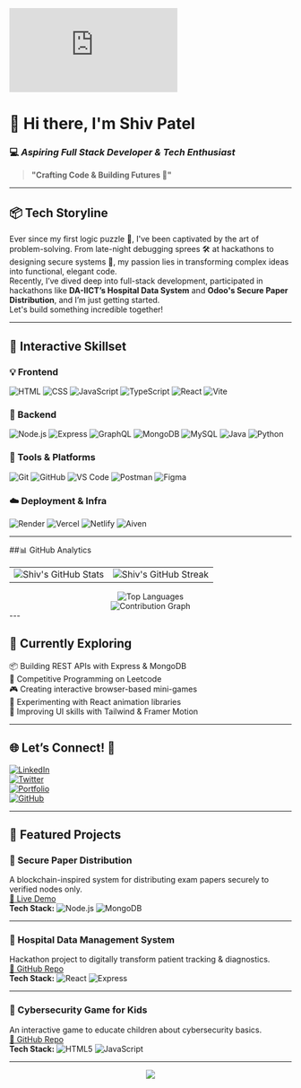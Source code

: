 <!-- 🧑‍💻 Hero Banner -->
![Hero Banner](https://lottie.host/ba97ec30-e3a5-4176-8e11-1bc1c83bff57/YK6gJ71krc.json)  
<!-- You can replace this with a Spline embed GIF or other Lottie animation turned GIF -->

# 👋 Hi there, I'm **Shiv Patel**  
### 💻 *Aspiring Full Stack Developer & Tech Enthusiast*  
> **"Crafting Code & Building Futures 🚀"**

---

## 📦 Tech Storyline

Ever since my first logic puzzle 🧩, I've been captivated by the art of problem-solving. From late-night debugging sprees 🛠️ at hackathons to designing secure systems 🔐, my passion lies in transforming complex ideas into functional, elegant code.  
Recently, I’ve dived deep into full-stack development, participated in hackathons like **DA-IICT’s Hospital Data System** and **Odoo's Secure Paper Distribution**, and I’m just getting started.  
Let's build something incredible together!

---

## 🚧 Interactive Skillset

### 💡 Frontend
![HTML](https://img.shields.io/badge/HTML5-E34F26?style=for-the-badge&logo=html5&logoColor=white)
![CSS](https://img.shields.io/badge/CSS3-1572B6?style=for-the-badge&logo=css3&logoColor=white)
![JavaScript](https://img.shields.io/badge/JavaScript-F7DF1E?style=for-the-badge&logo=javascript&logoColor=black)
![TypeScript](https://img.shields.io/badge/TypeScript-3178C6?style=for-the-badge&logo=typescript&logoColor=white)
![React](https://img.shields.io/badge/React-20232A?style=for-the-badge&logo=react&logoColor=61DAFB)
![Vite](https://img.shields.io/badge/Vite-646CFF?style=for-the-badge&logo=vite&logoColor=white)

### 🧠 Backend
![Node.js](https://img.shields.io/badge/Node.js-339933?style=for-the-badge&logo=nodedotjs&logoColor=white)
![Express](https://img.shields.io/badge/Express.js-000000?style=for-the-badge&logo=express&logoColor=white)
![GraphQL](https://img.shields.io/badge/GraphQL-E10098?style=for-the-badge&logo=graphql&logoColor=white)
![MongoDB](https://img.shields.io/badge/MongoDB-4EA94B?style=for-the-badge&logo=mongodb&logoColor=white)
![MySQL](https://img.shields.io/badge/MySQL-005C84?style=for-the-badge&logo=mysql&logoColor=white)
![Java](https://img.shields.io/badge/Java-ED8B00?style=for-the-badge&logo=openjdk&logoColor=white)
![Python](https://img.shields.io/badge/Python-3670A0?style=for-the-badge&logo=python&logoColor=ffdd54)

### 🧪 Tools & Platforms
![Git](https://img.shields.io/badge/Git-F05032?style=for-the-badge&logo=git&logoColor=white)
![GitHub](https://img.shields.io/badge/GitHub-181717?style=for-the-badge&logo=github&logoColor=white)
![VS Code](https://img.shields.io/badge/VS%20Code-007ACC?style=for-the-badge&logo=visualstudiocode&logoColor=white)
![Postman](https://img.shields.io/badge/Postman-FF6C37?style=for-the-badge&logo=postman&logoColor=white)
![Figma](https://img.shields.io/badge/Figma-F24E1E?style=for-the-badge&logo=figma&logoColor=white)

### ☁️ Deployment & Infra
![Render](https://img.shields.io/badge/Render-46E3B7?style=for-the-badge&logo=render&logoColor=black)
![Vercel](https://img.shields.io/badge/Vercel-000000?style=for-the-badge&logo=vercel&logoColor=white)
![Netlify](https://img.shields.io/badge/Netlify-00C7B7?style=for-the-badge&logo=netlify&logoColor=white)
![Aiven](https://img.shields.io/badge/Aiven-F1563F?style=for-the-badge&logo=aiven&logoColor=white)

---

##📊 GitHub Analytics
<div align="center">
  <table>
    <tr>
      <td>
        <img src="https://github-readme-stats.vercel.app/api?username=patelshiv0804&show_icons=true&theme=radical&hide_border=true&count_private=true" alt="Shiv's GitHub Stats" />
      </td>
      <td>
        <img src="https://github-readme-streak-stats.herokuapp.com/?user=patelshiv0804&theme=radical&hide_border=true" alt="Shiv's GitHub Streak" />
      </td>
    </tr>
  </table>
</div>
<div align="center">
  <img src="https://github-readme-stats.vercel.app/api/top-langs/?username=patelshiv0804&theme=radical&hide_border=true&layout=compact&card_width=445" alt="Top Languages" />
</div>
<div align="center">
  <img src="https://github-readme-activity-graph.vercel.app/graph?username=patelshiv0804&bg_color=0d1117&color=00d8ff&line=00d8ff&point=ff6b6b&area=true&hide_border=true" alt="Contribution Graph" />
</div>
---

## 🧠 Currently Exploring

📦 Building REST APIs with Express & MongoDB  
🧩 Competitive Programming on Leetcode  
🎮 Creating interactive browser-based mini-games  
🧪 Experimenting with React animation libraries  
🎨 Improving UI skills with Tailwind & Framer Motion

---

## 🌐 Let’s Connect! 👋

[![LinkedIn](https://img.shields.io/badge/LinkedIn-blue?style=for-the-badge&logo=linkedin&logoColor=white)](https://linkedin.com/in/patelshiv0804)  
[![Twitter](https://img.shields.io/badge/Twitter-1DA1F2?style=for-the-badge&logo=twitter&logoColor=white)](https://twitter.com/patelshiv0804)  
[![Portfolio](https://img.shields.io/badge/Portfolio-000?style=for-the-badge&logo=firefox-browser&logoColor=white)](https://patelshiv0804.github.io)  
[![GitHub](https://img.shields.io/badge/GitHub-000?style=for-the-badge&logo=github&logoColor=white)](https://github.com/patelshiv0804)

---

## 🚀 Featured Projects

### 🔐 Secure Paper Distribution  
A blockchain-inspired system for distributing exam papers securely to verified nodes only.  
[🔗 Live Demo](https://github.com/patelshiv0804/Secure-Paper-Distribution)  
**Tech Stack:** ![Node.js](https://img.shields.io/badge/Node.js-339933?style=flat&logo=nodedotjs&logoColor=white) ![MongoDB](https://img.shields.io/badge/MongoDB-4EA94B?style=flat&logo=mongodb&logoColor=white)

---

### 🏥 Hospital Data Management System  
Hackathon project to digitally transform patient tracking & diagnostics.  
[🔗 GitHub Repo](https://github.com/patelshiv0804/Hospital-Data-Management)  
**Tech Stack:** ![React](https://img.shields.io/badge/React-61DAFB?style=flat&logo=react&logoColor=black) ![Express](https://img.shields.io/badge/Express-000?style=flat&logo=express&logoColor=white)

---

### 🧠 Cybersecurity Game for Kids  
An interactive game to educate children about cybersecurity basics.  
[🔗 GitHub Repo](https://github.com/patelshiv0804/Cybersecurity-Game)  
**Tech Stack:** ![HTML5](https://img.shields.io/badge/HTML5-E34F26?style=flat&logo=html5&logoColor=white) ![JavaScript](https://img.shields.io/badge/JavaScript-F7DF1E?style=flat&logo=javascript&logoColor=black)

---


<p align="center">
  <img src="https://capsule-render.vercel.app/api?type=waving&color=0:0F2027,50:203A43,100:2C5364&height=200&section=footer&text=Thanks+for+visiting!+💙&fontSize=30&fontColor=ffffff" />
</p>

